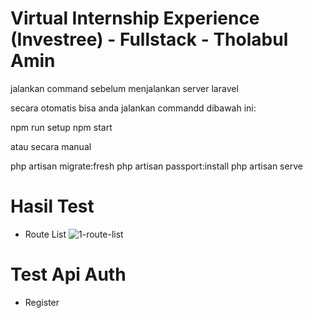 # Virtual Internship Experience (Investree) - Fullstack - Tholabul Amin

jalankan command sebelum menjalankan server laravel

secara otomatis bisa anda jalankan commandd dibawah ini:

npm run setup
npm start

atau secara manual

php artisan migrate:fresh
php artisan passport:install
php artisan serve

# Hasil Test

-   Route List
    <img src="https://i.ibb.co/brdR2j1/1-route-list.png" alt="1-route-list" border="0">

# Test Api Auth

-   Register
